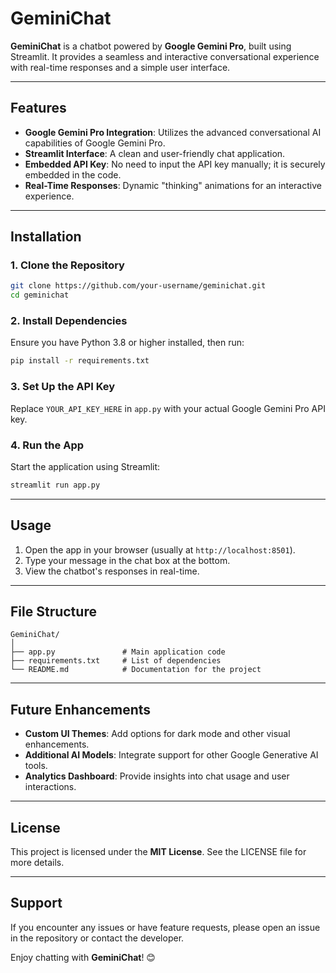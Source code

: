 
# GeminiChat

**GeminiChat** is a chatbot powered by **Google Gemini Pro**, built using Streamlit. It provides a seamless and interactive conversational experience with real-time responses and a simple user interface.

---

## Features

- **Google Gemini Pro Integration**: Utilizes the advanced conversational AI capabilities of Google Gemini Pro.
- **Streamlit Interface**: A clean and user-friendly chat application.
- **Embedded API Key**: No need to input the API key manually; it is securely embedded in the code.
- **Real-Time Responses**: Dynamic "thinking" animations for an interactive experience.

---

## Installation

### 1. Clone the Repository
```bash
git clone https://github.com/your-username/geminichat.git
cd geminichat
```

### 2. Install Dependencies
Ensure you have Python 3.8 or higher installed, then run:
```bash
pip install -r requirements.txt
```

### 3. Set Up the API Key
Replace `YOUR_API_KEY_HERE` in `app.py` with your actual Google Gemini Pro API key.

### 4. Run the App
Start the application using Streamlit:
```bash
streamlit run app.py
```

---

## Usage

1. Open the app in your browser (usually at `http://localhost:8501`).
2. Type your message in the chat box at the bottom.
3. View the chatbot's responses in real-time.

---

## File Structure

```
GeminiChat/
│
├── app.py               # Main application code
├── requirements.txt     # List of dependencies
└── README.md            # Documentation for the project
```

---

## Future Enhancements

- **Custom UI Themes**: Add options for dark mode and other visual enhancements.
- **Additional AI Models**: Integrate support for other Google Generative AI tools.
- **Analytics Dashboard**: Provide insights into chat usage and user interactions.

---

## License

This project is licensed under the **MIT License**. See the LICENSE file for more details.

---

## Support

If you encounter any issues or have feature requests, please open an issue in the repository or contact the developer.

Enjoy chatting with **GeminiChat**! 😊
